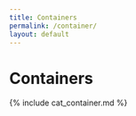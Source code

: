 ```yaml
---
title: Containers
permalink: /container/
layout: default
---
```


# Containers

{% include cat_container.md %}
